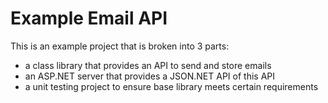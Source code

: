 # Example Email API

This is an example project that is broken into 3 parts:
* a class library that provides an API to send and store emails
* an ASP.NET server that provides a JSON.NET API of this API
* a unit testing project to ensure base library meets certain requirements